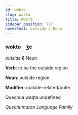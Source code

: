 ```yaml
---
id: wokto
slug: wokto
title: WOKTO
sidebar_position: 757
hoverText: outside § Noun
---
```


### wokto&emsp;<span kind="abugida">ʒ̑c</span>

*outside* **§** Noun

**Verb**: to be the outside region

**Noun**: outside region

**Modifier**: outside-related/outer

Quechua waqta undefined

*Quechumaran Language Family*